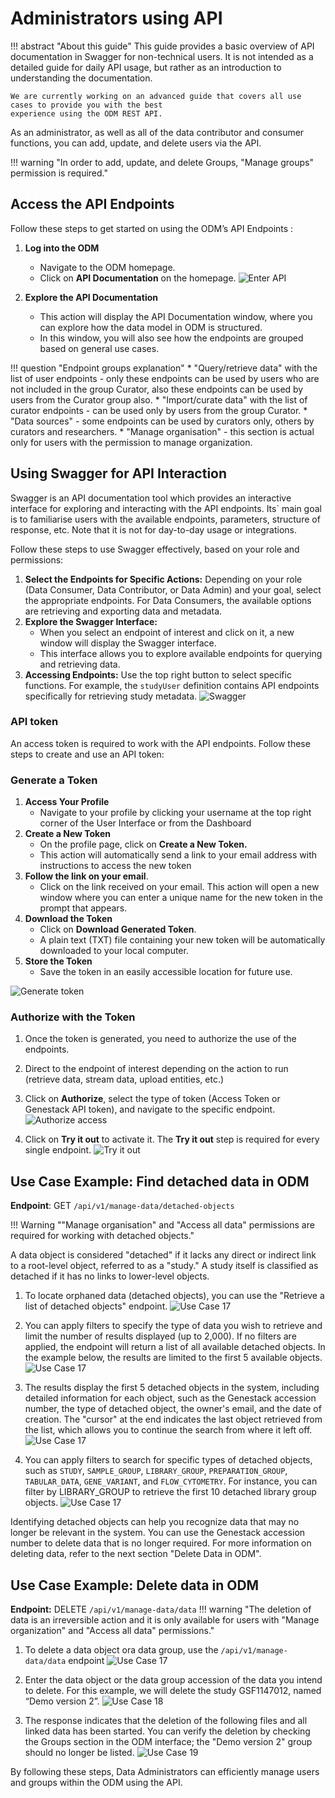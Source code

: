 # Administrators using API

!!! abstract "About this guide"
    This guide provides a basic overview of API documentation in Swagger for non-technical users.
    It is not intended as a detailed guide for daily API usage, but rather as an introduction to understanding the
    documentation.

    We are currently working on an advanced guide that covers all use cases to provide you with the best 
    experience using the ODM REST API.

As an administrator, as well as all of the data contributor and consumer functions, you can add, update, 
and delete users via the API.

!!! warning "In order to add, update, and delete Groups, "Manage groups" permission is required."

## Access the API Endpoints

Follow these steps to get started on using the ODM’s API Endpoints :

1. **Log into the ODM**
    * Navigate to the ODM homepage.
    * Click on **API Documentation** on the homepage.
    ![Enter API](quick-start-images/consumer-api-dashboard.png)

2. **Explore the API Documentation**
      * This action will display the API Documentation window, where you can explore how the data model in ODM is structured.
      * In this window, you will also see how the endpoints are grouped based on general use cases.

!!! question "Endpoint groups explanation"
      * "Query/retrieve data" with the list of user endpoints - only these endpoints can be used by users who are not included in the group Curator, also these endpoints can be used by users from the Curator group also.
      * "Import/curate data" with the list of curator endpoints - can be used only by users from the group Curator.
      * "Data sources" - some endpoints can be used by curators only, others by curators and researchers.
      * "Manage organisation" - this section is actual only for users with the permission to manage organization.

## Using Swagger for API Interaction

Swagger is an API documentation tool which provides an interactive interface for exploring and
interacting with the API endpoints. Its` main goal is to familiarise users with the available endpoints,
parameters, structure of response, etc. Note that it is not for day-to-day usage or integrations.

Follow these steps to use Swagger effectively, based on your role and permissions:

1. **Select the Endpoints for Specific Actions:** Depending on your role (Data Consumer, Data Contributor, or Data Admin)
   and your goal, select the appropriate endpoints. For Data Consumers, the available options are retrieving and
   exporting data and metadata.
2. **Explore the Swagger Interface:**
      * When you select an endpoint of interest and click on it, a new window will display the Swagger interface.
      * This interface allows you to explore available endpoints for querying and retrieving data.
3. **Accessing Endpoints:** Use the top right button to select specific functions. For example,
   the `studyUser` definition contains API endpoints specifically for retrieving study metadata.
   ![Swagger](quick-start-images/swagger-groups.png)

### API token

An access token is required to work with the API endpoints. Follow these steps to create and use an API token:

### Generate a Token

1. **Access Your Profile**
      * Navigate to your profile by clicking your username at the top right corner of the User Interface or from the Dashboard
2. **Create a New Token**
      * On the profile page, click on **Create a New Token.**
      * This action will automatically send a link to your email address with instructions to access the new token
3. **Follow the link on your email**.
      * Click on the link received on your email. This action will open a new window where you can enter a unique name for the new token in the prompt that appears.
4. **Download the Token**
      * Click on **Download Generated Token**.
      * A plain text (TXT) file containing your new token will be automatically downloaded to your local computer.
5. **Store the Token**
      * Save the token in an easily accessible location for future use.

![Generate token](quick-start-images/generate-token.png)

### Authorize with the Token
1. Once the token is generated, you need to authorize the use of the endpoints.
2. Direct to the endpoint of interest depending on the action to run (retrieve data, stream data, upload entities, etc.)
3. Click on **Authorize**, select the type of token (Access Token or Genestack API token),
   and navigate to the specific endpoint.
   ![Authorize access](quick-start-images/authorize-access.png)

4. Click on **Try it out** to activate it. The **Try it out** step is required for every single endpoint.
![Try it out](quick-start-images/try-it-out.png)

## Use Case Example: Find detached data in ODM

**Endpoint**: GET `/api/v1/manage-data/detached-objects`

!!! Warning ""Manage organisation" and "Access all data" permissions are required for working with detached objects."

A data object is considered "detached" if it lacks any direct or indirect link to a root-level object, referred to 
as a "study." A study itself is classified as detached if it has no links to lower-level objects.

1. To locate orphaned data (detached objects), you can use the "Retrieve a list of detached objects" endpoint.
    ![Use Case 17](quick-start-images/admin-api-uc-20.png)

2. You can apply filters to specify the type of data you wish to retrieve and limit the number of results displayed 
(up to 2,000). If no filters are applied, the endpoint will return a list of all available detached objects. 
In the example below, the results are limited to the first 5 available objects.
   ![Use Case 17](quick-start-images/admin-api-uc-21.png)

3. The results display the first 5 detached objects in the system, including detailed information for each object, 
such as the Genestack accession number, the type of detached object, the owner's email, and the date of creation. 
The "cursor" at the end indicates the last object retrieved from the list, which allows you to continue the 
search from where it left off.
   ![Use Case 17](quick-start-images/admin-api-uc-22.png)

4. You can apply filters to search for specific types of detached objects, 
such as `STUDY`, `SAMPLE_GROUP`, `LIBRARY_GROUP`, `PREPARATION_GROUP`, `TABULAR_DATA`, `GENE_VARIANT`, and 
`FLOW_CYTOMETRY`. For instance, you can filter by LIBRARY_GROUP to retrieve the first 10 detached library group objects.
   ![Use Case 17](quick-start-images/admin-api-uc-23.png)

Identifying detached objects can help you recognize data that may no longer be relevant in the system. 
You can use the Genestack accession number to delete data that is no longer required. For more information on 
deleting data, refer to the next section "Delete Data in ODM".

## Use Case Example: Delete data in ODM

**Endpoint:** DELETE `/api/v1/manage-data/data`
!!! warning "The deletion of data is an irreversible action and it is only available for users with "Manage organization" and "Access all data" permissions."

1. To delete a data object ora  data group, use the `/api/v1/manage-data/data` endpoint
![Use Case 17](quick-start-images/admin-api-uc-17.png)

2. Enter the data object or the data group accession of the data you intend to delete. 
For this example, we will delete the study GSF1147012, named “Demo version 2”.
![Use Case 18](quick-start-images/admin-api-uc-18.png) 

3. The response indicates that the deletion of the following files and all linked data has been started. 
You can verify the deletion by checking the Groups section in the 
ODM interface; the "Demo version 2" group should no longer be listed.
![Use Case 19](quick-start-images/admin-api-uc-19.png)  

By following these steps, Data Administrators can efficiently manage users and groups within the ODM using the API. 
